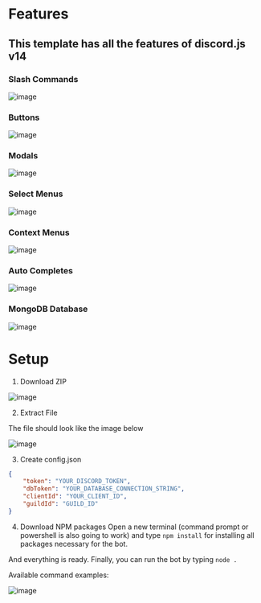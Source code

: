 # Features
## This template has all the features of discord.js v14

### Slash Commands
![image](https://user-images.githubusercontent.com/108292163/229241197-51798d46-36a7-488e-af26-4d549028614f.png)

### Buttons
![image](https://user-images.githubusercontent.com/108292163/229241248-19d65c6b-ca18-4811-8b00-2c6ee2b3006d.png)

### Modals
![image](https://user-images.githubusercontent.com/108292163/229241300-44549ae3-9e84-41b3-b9de-e9cca48a7400.png)

### Select Menus
![image](https://user-images.githubusercontent.com/108292163/229241502-c476ccf5-a978-4cd8-b47b-6eba234926ae.png)

### Context Menus
![image](https://user-images.githubusercontent.com/108292163/229241568-b8702cd3-03e3-4c7a-ba3f-dca1f8a5c986.png)

### Auto Completes
![image](https://user-images.githubusercontent.com/108292163/229241601-55881afe-8b73-4107-849c-e55c003962da.png)

### MongoDB Database
![image](https://user-images.githubusercontent.com/108292163/229241680-5b6736fe-3b73-4420-b581-e3aa427de433.png)

# Setup
1. Download ZIP

![image](https://user-images.githubusercontent.com/108292163/229242273-905031f9-791b-4758-baf3-f8c4d36ea0d6.png)

2. Extract File

The file should look like the image below

![image](https://user-images.githubusercontent.com/108292163/229242359-facc9544-43e6-4189-8152-b011f657b748.png)

3. Create config.json

```json
{
    "token": "YOUR_DISCORD_TOKEN",
    "dbToken": "YOUR_DATABASE_CONNECTION_STRING",
    "clientId": "YOUR_CLIENT_ID",
    "guildId": "GUILD_ID"
}
````
4. Download NPM packages
Open a new terminal (command prompt or powershell is also going to work) and type `npm install` for installing all packages necessary for the bot.

And everything is ready. Finally, you can run the bot by typing `node .`

Available command examples:

![image](https://user-images.githubusercontent.com/108292163/229243849-4b446488-5cba-4dee-958e-6f66e37f3145.png)
